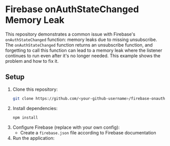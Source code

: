 # Firebase onAuthStateChanged Memory Leak

This repository demonstrates a common issue with Firebase's `onAuthStateChanged` function: memory leaks due to missing unsubscribe.  The `onAuthStateChanged` function returns an unsubscribe function, and forgetting to call this function can lead to a memory leak where the listener continues to run even after it's no longer needed.  This example shows the problem and how to fix it.

## Setup

1. Clone this repository:
   ```bash
   git clone https://github.com/<your-github-username>/firebase-onauthstatechanged-memory-leak.git
   ```
2. Install dependencies:
   ```bash
   npm install
   ```
3. Configure Firebase (replace with your own config):
   - Create a `firebase.json` file according to Firebase documentation
4. Run the application: